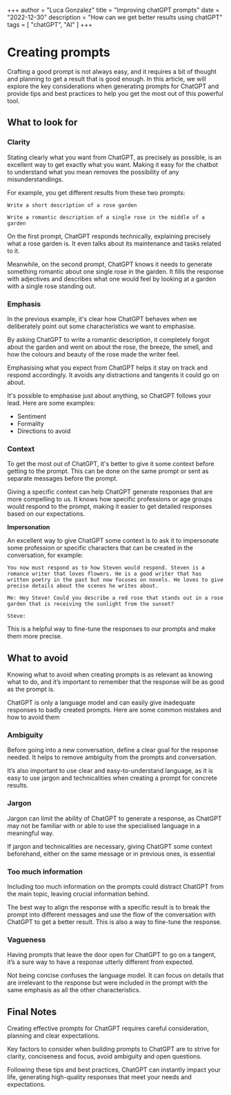 +++
author = "Luca Gonzalez"
title = "Improving chatGPT prompts"
date = "2022-12-30"
description = "How can we get better results using chatGPT"
tags = [ "chatGPT", "AI" ]
+++

# Creating prompts

Crafting a good prompt is not always easy, and it requires a bit of thought and planning to get a result that is good enough. In this article, we will explore the key considerations when generating prompts for ChatGPT and provide tips and best practices to help you get the most out of this powerful tool.

## What to look for

### Clarity

Stating clearly what you want from ChatGPT, as precisely as possible, is an excellent way to get exactly what you want. Making it easy for the chatbot to understand what you mean removes the possibility of any misunderstandings.

For example, you get different results from these two prompts:

```
Write a short description of a rose garden
```

```
Write a romantic description of a single rose in the middle of a garden
```

On the first prompt, ChatGPT responds technically, explaining precisely what a rose garden is. It even talks about its maintenance and tasks related to it.

Meanwhile, on the second prompt, ChatGPT knows it needs to generate something romantic about one single rose in the garden. It fills the response with adjectives and describes what one would feel by looking at a garden with a single rose standing out.

### Emphasis

In the previous example, it's clear how ChatGPT behaves when we deliberately point out some characteristics we want to emphasise.

By asking ChatGPT to write a romantic description, it completely forgot about the garden and went on about the rose, the breeze, the smell, and how the colours and beauty of the rose made the writer feel.

Emphasising what you expect from ChatGPT helps it stay on track and respond accordingly. It avoids any distractions and tangents it could go on about.

It's possible to emphasise just about anything, so ChatGPT follows your lead. Here are some examples:

* Sentiment
* Formality
* Directions to avoid

### Context

To get the most out of ChatGPT, it's better to give it some context before getting to the prompt. This can be done on the same prompt or sent as separate messages before the prompt.

Giving a specific context can help ChatGPT generate responses that are more compelling to us. It knows how specific professions or age groups would respond to the prompt, making it easier to get detailed responses based on our expectations.

**Impersonation**

An excellent way to give ChatGPT some context is to ask it to impersonate some profession or specific characters that can be created in the conversation, for example:

```
You now must respond as to how Steven would respond. Steven is a romance writer that loves flowers. He is a good writer that has written poetry in the past but now focuses on novels. He loves to give precise details about the scenes he writes about.

Me: Hey Steve! Could you describe a red rose that stands out in a rose garden that is receiving the sunlight from the sunset?

Steve:
```

This is a helpful way to fine-tune the responses to our prompts and make them more precise.

## What to avoid

Knowing what to avoid when creating prompts is as relevant as knowing what to do, and it’s important to remember that the response will be as good as the prompt is.

ChatGPT is only a language model and can easily give inadequate responses to badly created prompts. Here are some common mistakes and how to avoid them

### Ambiguity

Before going into a new conversation, define a clear goal for the response needed. It helps to remove ambiguity from the prompts and conversation.

It’s also important to use clear and easy-to-understand language, as it is easy to use jargon and technicalities when creating a prompt for concrete results.

### Jargon

Jargon can limit the ability of ChatGPT to generate a response, as ChatGPT may not be familiar with or able to use the specialised language in a meaningful way.

If jargon and technicalities are necessary, giving ChatGPT some context beforehand, either on the same message or in previous ones, is essential

### Too much information

Including too much information on the prompts could distract ChatGPT from the main topic, leaving crucial information behind.

The best way to align the response with a specific result is to break the prompt into different messages and use the flow of the conversation with ChatGPT to get a better result. This is also a way to fine-tune the response.

### Vagueness

Having prompts that leave the door open for ChatGPT to go on a tangent, it’s a sure way to have a response utterly different from expected.

Not being concise confuses the language model. It can focus on details that are irrelevant to the response but were included in the prompt with the same emphasis as all the other characteristics.


## Final Notes
Creating effective prompts for ChatGPT requires careful consideration, planning and clear expectations.

Key factors to consider when building prompts to ChatGPT are to strive for clarity, conciseness and focus, avoid ambiguity and open questions.

Following these tips and best practices, ChatGPT can instantly impact your life, generating high-quality responses that meet your needs and expectations.